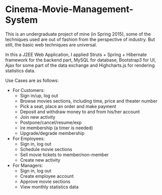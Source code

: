 # Cinema-Movie-Management-System

This is an undergraduate project of mine (in Spring 2015), some of the techniques used are out of fashion from the perspective of industry. But still, the basic web techniques are universal.

In this a J2EE Web Application, I applied Struts + Spring + Hibernate framework for the backend part, MySQL for database, Bootstrap3 for UI, Ajax for some part of the data exchange and Highcharts.js for rendering statistics data.

Use Cases are as follows:
* For Customers:
  * Sign in/up, log out
  * Browse movies sections, including time, price and theater number
  * Pick a seat, place an order and make payment
  * Deposit and withdraw money to and from his/her account
  * Join new activity
  * Postpone/cancel/resume/exp
  * ire membership (a timer is needed)
  * Upgrade/degrade membership
* For Employees:
  * Sign in, log out
  * Schedule movie sections
  * Sell movie tickets to member/non-member
  * Create new activity
* For Managers:
  * Sign in, log out
  * Create employee account
  * Approve movie sections
  * View monthly statistics data